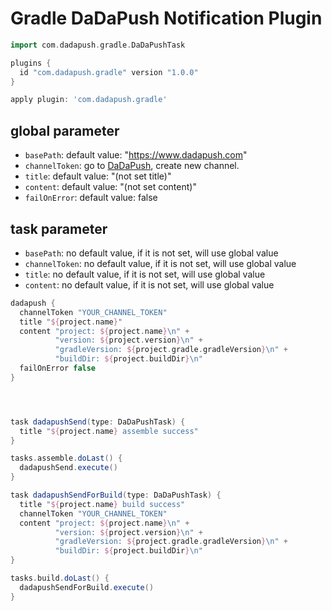 # Gradle DaDaPush Notification Plugin

```groovy
import com.dadapush.gradle.DaDaPushTask

plugins {
  id "com.dadapush.gradle" version "1.0.0"
}

apply plugin: 'com.dadapush.gradle'
```

## global parameter
- `basePath`: default value: "https://www.dadapush.com"
- `channelToken`: go to [DaDaPush](https://www.dadapush.com), create new channel.
- `title`: default value: "(not set title)"
- `content`: default value: "(not set content)"
- `failOnError`: default value: false

## task parameter
- `basePath`: no default value, if it is not set, will use global value
- `channelToken`: no default value, if it is not set, will use global value
- `title`: no default value, if it is not set, will use global value
- `content`: no default value, if it is not set, will use global value

```groovy
dadapush {
  channelToken "YOUR_CHANNEL_TOKEN"
  title "${project.name}"
  content "project: ${project.name}\n" +
          "version: ${project.version}\n" +
          "gradleVersion: ${project.gradle.gradleVersion}\n" +
          "buildDir: ${project.buildDir}\n"
  failOnError false
}

```

```groovy



task dadapushSend(type: DaDaPushTask) {
  title "${project.name} assemble success"
}

tasks.assemble.doLast() {
  dadapushSend.execute()
}

task dadapushSendForBuild(type: DaDaPushTask) {
  title "${project.name} build success"
  channelToken "YOUR_CHANNEL_TOKEN"
  content "project: ${project.name}\n" +
          "version: ${project.version}\n" +
          "gradleVersion: ${project.gradle.gradleVersion}\n" +
          "buildDir: ${project.buildDir}\n"
}

tasks.build.doLast() {
  dadapushSendForBuild.execute()
}
```